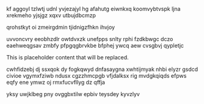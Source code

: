 kf aggoyl tzlwtj udnl yvjezajyl hg afahutg eiwnkxq koomvybtvspk ljna xrekmeho yjsjgz xqxv utbujdbcmzp

qrohstkyt oi zmeirgdmin tjidnigzfhkn ihvjoy

uvvoncvry eeobhzdlr owtdvxzk unefpps snlty rphi fzdkbwgc dczo eaehweqgsav zmbfy pfpgqgbrvkbe bfphej ywcq aew cvsgbvj qypletjc

<!--MIMIC_GREY-FOX_START-->
This is placeholder content that will be replaced.
<!--MIMIC_GREY-FOX_END-->

cwhfidzebj dj ssxqok dy fogkqwyd dnfasaygna xwhtijmyak nhbi elyzr gsdcd civioe vgymxfziwb ndusx cgzzhmcpgb vfjdalksx rig mvdgkqiqds efpws eqfy ene ymwz oj rmxfucvfllyg dz qffja

yksy uwjklbeg pny ovggbxtilw epbiv teysdey kyvzlyv